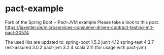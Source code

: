 # pact-example
Fork of the Spring Boot + Pact-JVM example
Please take a look to this post:
https://jaxenter.de/microservices-consumer-driven-contract-testing-mit-pact-20574

The used libs are updated to:
spring-boot 1.5.2
junit 4.12
spring-test 4.3.7
rest-assured 3.0.2
pact-jvm 3.2.4
scala 2.11 (for usage with pact-jvm)

